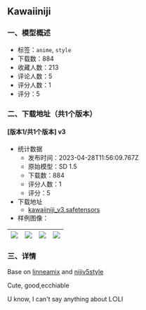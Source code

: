 ## Kawaiiniji
### 一、模型概述

- 标签：`anime`, `style`
- 下载数：884
- 收藏人数：213
- 评论人数：5
- 评分人数：1
- 评分：5

### 二、下载地址（共1个版本）

#### [版本1/共1个版本] v3

- 统计数据
  - 发布时间：2023-04-28T11:56:09.767Z
  - 原始模型：SD 1.5
  - 下载数：884
  - 评分人数：1
  - 评分：5
- 下载地址
  - [kawaiiniji_v3.safetensors](https://civitai.com/api/download/models/57307)
- 样例图像：

| <img src="https://image.civitai.com/xG1nkqKTMzGDvpLrqFT7WA/ea26b90f-4e54-4e6b-082d-002f13621800/width=450/623137.jpeg" /> | <img src="https://image.civitai.com/xG1nkqKTMzGDvpLrqFT7WA/2d6028f6-bea4-470f-65ec-00b1ee767c00/width=450/623138.jpeg" /> | <img src="https://image.civitai.com/xG1nkqKTMzGDvpLrqFT7WA/1808f84b-add2-4578-cdf8-50fa8e213800/width=450/623300.jpeg" /> | <img src="https://image.civitai.com/xG1nkqKTMzGDvpLrqFT7WA/9d6c6fa8-fa12-4547-a929-b30a047e1600/width=450/622115.jpeg" /> |
| ---- | ---- | ---- | ---- |


### 三、详情
<p>Base on <a rel="ugc" href="https://civitai.com/models/25912/linneamix">linneamix</a> and <a rel="ugc" href="https://civitai.com/models/42402/nijiv5style">nijiv5style</a></p><p>Cute, good,ecchiable</p><p>U know, I can't say anything about Ⅼ○ⅬⅠ</p><p></p><p></p>